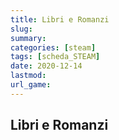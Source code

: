 ```yaml
---
title: Libri e Romanzi
slug: 
summary: 
categories: [steam]
tags: [scheda_STEAM]
date: 2020-12-14
lastmod: 
url_game: 
---
```

## Libri e Romanzi





